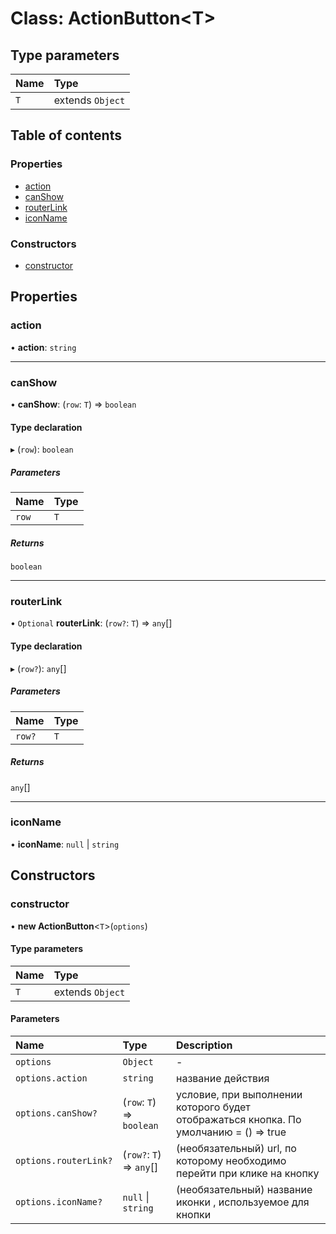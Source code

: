 # Class: ActionButton<T\>

## Type parameters

| Name | Type |
| :------ | :------ |
| `T` | extends `Object` |

## Table of contents

### Properties

- [action](ActionButton.md#action)
- [canShow](ActionButton.md#canshow)
- [routerLink](ActionButton.md#routerlink)
- [iconName](ActionButton.md#iconname)

### Constructors

- [constructor](ActionButton.md#constructor)

## Properties

### action

• **action**: `string`

___

### canShow

• **canShow**: (`row`: `T`) => `boolean`

#### Type declaration

▸ (`row`): `boolean`

##### Parameters

| Name | Type |
| :------ | :------ |
| `row` | `T` |

##### Returns

`boolean`

___

### routerLink

• `Optional` **routerLink**: (`row?`: `T`) => `any`[]

#### Type declaration

▸ (`row?`): `any`[]

##### Parameters

| Name | Type |
| :------ | :------ |
| `row?` | `T` |

##### Returns

`any`[]

___

### iconName

• **iconName**: ``null`` \| `string`

## Constructors

### constructor

• **new ActionButton**<`T`\>(`options`)

#### Type parameters

| Name | Type |
| :------ | :------ |
| `T` | extends `Object` |

#### Parameters

| Name | Type | Description |
| :------ | :------ | :------ |
| `options` | `Object` | - |
| `options.action` | `string` | название действия |
| `options.canShow?` | (`row`: `T`) => `boolean` | условие, при выполнении которого будет отображаться кнопка. По умолчанию = () => true |
| `options.routerLink?` | (`row?`: `T`) => `any`[] | (необязательный) url, по которому необходимо перейти при клике на кнопку |
| `options.iconName?` | ``null`` \| `string` | (необязательный) название иконки <mat-icon>, используемое для кнопки |
